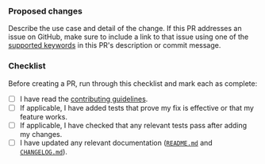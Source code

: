 ### Proposed changes

Describe the use case and detail of the change. If this PR addresses an issue on GitHub, make sure to include a link to that issue using one of the [supported keywords](https://docs.github.com/en/github/managing-your-work-on-github/linking-a-pull-request-to-an-issue) in this PR's description or commit message.

### Checklist

Before creating a PR, run through this checklist and mark each as complete:

- [ ] I have read the [contributing guidelines](/CONTRIBUTING.md).
- [ ] If applicable, I have added tests that prove my fix is effective or that my feature works.
- [ ] If applicable, I have checked that any relevant tests pass after adding my changes.
- [ ] I have updated any relevant documentation ([`README.md`](/README.md) and [`CHANGELOG.md`](/CHANGELOG.md)).
